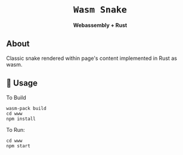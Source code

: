 <div align="center">

  <h1><code>Wasm Snake</code></h1>

  <strong>Webassembly + Rust</strong>

</div>

## About

Classic snake rendered within page's content implemented in Rust as wasm.

## 🚴 Usage

To Build
```
wasm-pack build
cd www
npm install
```

To Run:
```
cd www
npm start
```